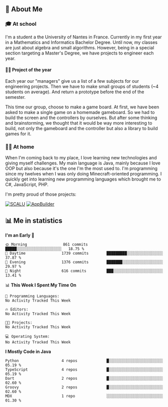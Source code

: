 ## 👀 About Me

### 🎓 At school

I'm a student a the University of Nantes in France. Currently in my first year in a Mathematics and Informatics Bachelor Degree. Until now, my classes are just about algebra and small algorithms. However, being in a special section targeting a Master's Degree, we have projects to engineer each year. 

#### 🔧🔬 Project of the year

Each year our "managers" give us a list of a few subjects for our engineering projects. Then we have to make small groups of students (~4 students on average). And return a prototype before the end of the semester.

This time our group, choose to make a game board. At first, we have been asked to make a single game on a homemade gameboard. So we had to build the screen and the controllers by ourselves. 
But after some thinking and brainstorming, we thought that it would be way more interesting to build, not only the gameboard and the controller but also a library to build games for it.

### 👨‍💻 At home

When I'm coming back to my place, I love learning new technologies and giving myself challenges. My main language is Java, mainly because I love OOP but also because it's the one I'm the most used to. I'm programming since my twelves when I was only doing Minecraft-oriented programming.  I quickly get into learning new programming languages which brought me to C#, JavaScript, PHP. 

I'm pretty proud of those projects:

[![SCALU](https://github-readme-stats.vercel.app/api/pin?username=renardfute&repo=SCALU)](https://github.com/renardfute/scalu)
[![AppBuilder](https://github-readme-stats.vercel.app/api/pin?username=pulsedev2&repo=AppBuilder)](https://github.com/pulsedev2/AppBuilder)

## 📊 Me in statistics
<!--START_SECTION:waka-->
**I'm an Early 🐤** 

```text
🌞 Morning                861 commits         █████░░░░░░░░░░░░░░░░░░░░   18.75 % 
🌆 Daytime                1739 commits        █████████░░░░░░░░░░░░░░░░   37.87 % 
🌃 Evening                1376 commits        ███████░░░░░░░░░░░░░░░░░░   29.97 % 
🌙 Night                  616 commits         ███░░░░░░░░░░░░░░░░░░░░░░   13.41 % 
```


📊 **This Week I Spent My Time On** 

```text
💬 Programming Languages: 
No Activity Tracked This Week

🔥 Editors: 
No Activity Tracked This Week

🐱‍💻 Projects: 
No Activity Tracked This Week

💻 Operating System: 
No Activity Tracked This Week
```

**I Mostly Code in Java** 

```text
Python                   4 repos             █░░░░░░░░░░░░░░░░░░░░░░░░   05.19 % 
TypeScript               4 repos             █░░░░░░░░░░░░░░░░░░░░░░░░   05.19 % 
Dart                     2 repos             █░░░░░░░░░░░░░░░░░░░░░░░░   02.60 % 
Groovy                   2 repos             █░░░░░░░░░░░░░░░░░░░░░░░░   02.60 % 
MDX                      1 repo              ░░░░░░░░░░░░░░░░░░░░░░░░░   01.30 % 
```




<!--END_SECTION:waka-->
